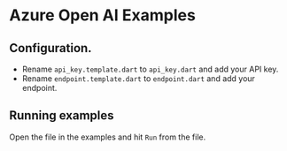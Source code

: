 # Azure Open AI Examples

## Configuration.

- Rename `api_key.template.dart` to `api_key.dart` and add your API key.
- Rename `endpoint.template.dart` to `endpoint.dart` and add your endpoint.

## Running examples

Open the file in the examples and hit `Run` from the file.